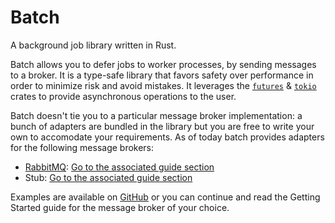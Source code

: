 # Batch

A background job library written in Rust.

Batch allows you to defer jobs to worker processes, by sending messages to a broker. It is a type-safe library that favors safety over performance in order to minimize risk and avoid mistakes. It leverages the [`futures`] & [`tokio`] crates to provide asynchronous operations to the user.

Batch doesn't tie you to a particular message broker implementation: a bunch of adapters are bundled in the library but you are free to write your own to accomodate your requirements. As of today batch provides adapters for the following message brokers:

* [RabbitMQ]: [Go to the associated guide section](./rabbitmq/index.html)
* Stub: [Go to the associated guide section](./batch.html)

Examples are available on [GitHub][examples] or you can continue and read the Getting Started guide for the message broker of your choice.


[`futures`]: https://crates.io/crates/futures
[`tokio`]: https://crates.io/crates/tokio
[RabbitMQ]: https://www.rabbitmq.com/
[Faktory]: https://contribsys.com/faktory/
[Amazon SQS]: https://aws.amazon.com/sqs/
[examples]: https://github.com/kureuil/batch-rs/tree/master/batch/examples
